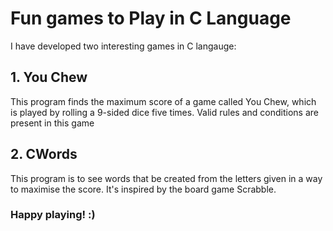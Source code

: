 # Fun games to Play in C Language

I have developed two interesting games in C langauge:
## 1. You Chew

This program finds the maximum score of a game called You Chew, which is played by rolling a 9-sided dice five times. Valid rules and conditions are present in this game

## 2. CWords

This program is to see words that be created from the letters given in a way to maximise the score. It's inspired by the board game Scrabble.

### Happy playing! :)
